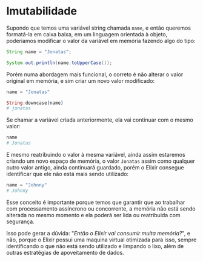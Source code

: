 # Imutabilidade

Supondo que temos uma variável string chamada `name`, e então queremos formatá-la em caixa baixa, em um linguagem orientada à objeto, poderiamos modificar o valor da variável em memória fazendo algo do tipo:

```java
String name = "Jonatas";

System.out.println(name.toUpperCase());
```

Porém numa abordagem mais funcional, o correto é não alterar o valor original em memória, e sim criar um novo valor modificado:

```elixir
name = "Jonatas"

String.downcase(name)
# jonatas
```

Se chamar a variável criada anteriormente, ela vai continuar com o mesmo valor:

```elixir
name
# Jonatas
```

E mesmo reatribuindo o valor à mesma variável, ainda assim estaremos criando um novo espaço de memória, o valor `Jonatas` assim como qualquer outro valor antigo, ainda continuará guardado, porém o Elixir consegue identificar que ele não está mais sendo utilizado:

```elixir
name = "Johnny"
# Johnny
```

Esse conceito é importante porque temos que garantir que ao trabalhar com processamento assíncrono ou concorrente, a memória não está sendo alterada no mesmo momento e ela poderá ser lida ou reatribuida com segurança.

Isso pode gerar a dúvida: "_Então o Elixir vai consumir muita memória?_", e não, porque o Elixir possui uma maquina virtual otimizada para isso, sempre identificando o que não está sendo utilizado e limpando o lixo, além de outras estratégias de apoveitamento de dados.
